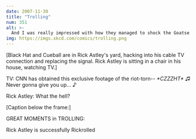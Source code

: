 ```yaml
---
date: 2007-11-30
title: "Trolling"
num: 351
alt: >-
  And I was really impressed with how they managed to shock the Goatse guy.
img: https://imgs.xkcd.com/comics/trolling.png
---
```

[Black Hat and Cueball are in Rick Astley's yard, hacking into his cable TV connection and replacing the signal. Rick Astley is sitting in a chair in his house, watching TV.]

TV: CNN has obtained this exclusive footage of the riot-torn-- *\*CZZZHT\** ♫ Never gonna give you up... ♪

Rick Astley: What the hell?

[Caption below the frame:]

GREAT MOMENTS in TROLLING:

Rick Astley is successfully Rickrolled
